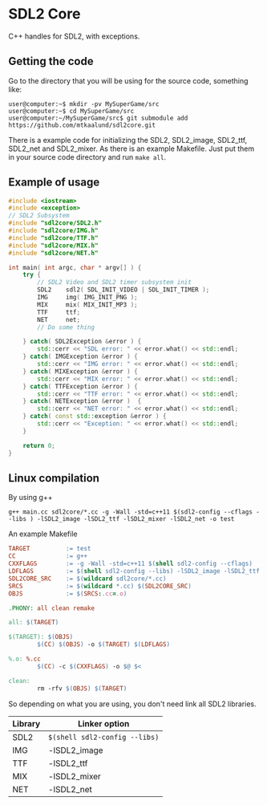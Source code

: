 # SDL2 Core
C++ handles for SDL2, with exceptions.

## Getting the code
Go to the directory that you will be using for the source code, something like:
```
user@computer:~$ mkdir -pv MySuperGame/src
user@computer:~$ cd MySuperGame/src
user@computer:~/MySuperGame/src$ git submodule add https://github.com/mtkaalund/sdl2core.git
```
There is a example code for initializing the SDL2, SDL2_image, SDL2_ttf, SDL2_net and SDL2_mixer. As there is an example Makefile. Just put them in your source code directory and run `make all`.
## Example of usage

```C++
#include <iostream>
#include <exception>
// SDL2 Subsystem
#include "sdl2core/SDL2.h"
#include "sdl2core/IMG.h"
#include "sdl2core/TTF.h"
#include "sdl2core/MIX.h"
#include "sdl2core/NET.h"

int main( int argc, char * argv[] ) {
    try {
        // SDL2 Video and SDL2 timer subsystem init
        SDL2    sdl2( SDL_INIT_VIDEO | SDL_INIT_TIMER );
        IMG     img( IMG_INIT_PNG );
        MIX     mix( MIX_INIT_MP3 );
        TTF     ttf;
        NET     net;
        // Do some thing

    } catch( SDL2Exception &error ) {
        std::cerr << "SDL error: " << error.what() << std::endl;
    } catch( IMGException &error ) {
        std::cerr << "IMG error: " << error.what() << std::endl;
    } catch( MIXException &error ) {
        std::cerr << "MIX error: " << error.what() << std::endl;
    } catch( TTFException &error ) {
        std::cerr << "TTF error: " << error.what() << std::endl;
    } catch( NETException &error )  {
        std::cerr << "NET error: " << error.what() << std::endl;
    } catch( const std::exception &error ) {
        std::cerr << "Exception: " << error.what() << std::endl;
    }

    return 0;
}
```

## Linux compilation
By using g++
```
g++ main.cc sdl2core/*.cc -g -Wall -std=c++11 $(sdl2-config --cflags --libs ) -lSDL2_image -lSDL2_ttf -lSDL2_mixer -lSDL2_net -o test 
```

An example Makefile
```Makefile
TARGET          := test
CC              := g++
CXXFLAGS        := -g -Wall -std=c++11 $(shell sdl2-config --cflags)
LDFLAGS         := $(shell sdl2-config --libs) -lSDL2_image -lSDL2_ttf -lSDL2_mixer -lSDL2_net
SDL2CORE_SRC    := $(wildcard sdl2core/*.cc)
SRCS            := $(wildcard *.cc) $(SDL2CORE_SRC)
OBJS            := $(SRCS:.cc=.o)

.PHONY: all clean remake

all: $(TARGET)

$(TARGET): $(OBJS)
        $(CC) $(OBJS) -o $(TARGET) $(LDFLAGS)

%.o: %.cc
        $(CC) -c $(CXXFLAGS) -o $@ $<

clean:
        rm -rfv $(OBJS) $(TARGET)
```

So depending on what you are using, you don't need link all SDL2 libraries.

Library | Linker option
--------|--------------
SDL2    | `$(shell sdl2-config --libs)`
IMG     | -lSDL2_image
TTF     | -lSDL2_ttf
MIX     | -lSDL2_mixer
NET     | -lSDL2_net